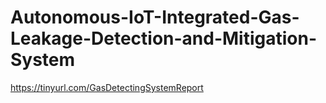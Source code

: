 # Autonomous-IoT-Integrated-Gas-Leakage-Detection-and-Mitigation-System
https://tinyurl.com/GasDetectingSystemReport 
